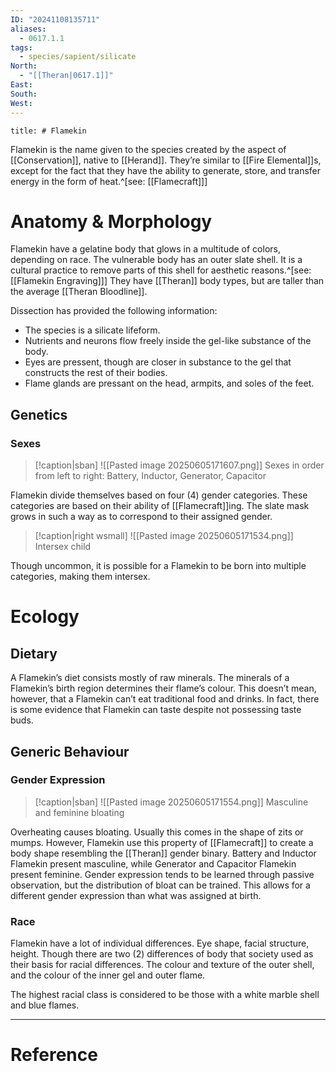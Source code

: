 ```yaml
---
ID: "20241108135711"
aliases:
  - 0617.1.1
tags:
  - species/sapient/silicate
North:
  - "[[Theran|0617.1]]"
East: 
South: 
West: 
---
```

```toc
title: # Flamekin
```

Flamekin is the name given to the species created by the aspect of [[Conservation]], native to [[Herand]]. They’re similar to [[Fire Elemental]]s, except for the fact that they have the ability to generate, store, and transfer energy in the form of heat.^[see: [[Flamecraft]]]

# Anatomy & Morphology

Flamekin have a gelatine body that glows in a multitude of colors, depending on race. The vulnerable body has an outer slate shell. It is a cultural practice to remove parts of this shell for aesthetic reasons.^[see: [[Flamekin Engraving]]] They have [[Theran]] body types, but are taller than the average [[Theran Bloodline]].

Dissection has provided the following information:
- The species is a silicate lifeform.
- Nutrients and neurons flow freely inside the gel-like substance of the body.
- Eyes are pressent, though are closer in substance to the gel that constructs the rest of their bodies.
- Flame glands are pressant on the head, armpits, and soles of the feet.

## Genetics

### Sexes

>[!caption|sban]
>![[Pasted image 20250605171607.png]]
>Sexes in order from left to right: Battery, Inductor, Generator, Capacitor

Flamekin divide themselves based on four ($4$) gender categories. These categories are based on their ability of [[Flamecraft]]ing. The slate mask grows in such a way as to correspond to their assigned gender. 

>[!caption|right wsmall]
>![[Pasted image 20250605171534.png]]
>Intersex child

Though uncommon, it is possible for a Flamekin to be born into multiple categories, making them intersex.

# Ecology

## Dietary

A Flamekin’s diet consists mostly of raw minerals. The minerals of a Flamekin’s birth region determines their flame’s colour. This doesn’t mean, however, that a Flamekin can’t eat traditional food and drinks. In fact, there is some evidence that Flamekin can taste despite not possessing taste buds. 

## Generic Behaviour

### Gender Expression

>[!caption|sban]
>![[Pasted image 20250605171554.png]]
>Masculine and feminine bloating

Overheating causes bloating. Usually this comes in the shape of zits or mumps. However, Flamekin use this property of [[Flamecraft]] to create a body shape resembling the [[Theran]] gender binary. Battery and Inductor Flamekin present masculine, while Generator and Capacitor Flamekin present feminine. Gender expression tends to be learned through passive observation, but the distribution of bloat can be trained. This allows for a different gender expression than what was assigned at birth.

### Race

Flamekin have a lot of individual differences. Eye shape, facial structure, height. Though there are two ($2$) differences of body that society used as their basis for racial differences. The colour and texture of the outer shell, and the colour of the inner gel and outer flame.

The highest racial class is considered to be those with a white marble shell and blue flames.

---

# Reference